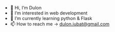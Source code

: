 - 👋 Hi, I’m Dulon
- 👀 I’m interested in web development
- 🌱 I’m currently learning python & Flask
- 📫 How to reach me -> dulon.iubat@gmail.com

<!---
Dulon18/Dulon18 is a ✨ special ✨ repository because its `README.md` (this file) appears on your GitHub profile.
You can click the Preview link to take a look at your changes.
--->
